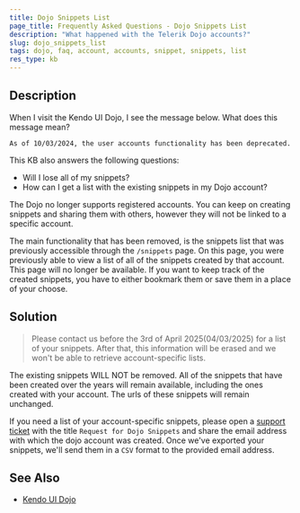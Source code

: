 ```yaml
---
title: Dojo Snippets List
page_title: Frequently Asked Questions - Dojo Snippets List
description: "What happened with the Telerik Dojo accounts?"
slug: dojo_snippets_list
tags: dojo, faq, account, accounts, snippet, snippets, list
res_type: kb
---
```


## Description

When I visit the Kendo UI Dojo, I see the message below. What does this message mean?

```
As of 10/03/2024, the user accounts functionality has been deprecated.
```

This KB also answers the following questions:
* Will I lose all of my snippets?
* How can I get a list with the existing snippets in my Dojo account?

The Dojo no longer supports registered accounts. You can keep on creating snippets and sharing them with others, however they will not be linked to a specific account.

The main functionality that has been removed, is the snippets list that was previously accessible through the `/snippets` page. On this page, you were previously able to view a list of all of the snippets created by that account. This page will no longer be available. If you want to keep track of the created snippets, you have to either bookmark them or save them in a place of your choose.

## Solution

> Please contact us before the 3rd of April 2025(04/03/2025) for a list of your snippets. After that, this information will be erased and we won't be able to retrieve account-specific lists.

The existing snippets WILL NOT be removed. All of the snippets that have been created over the years will remain available, including the ones created with your account. The urls of these snippets will remain unchanged.

If you need a list of your account-specific snippets, please open a [support ticket](https://www.telerik.com/account/support-center/contact-us/technical-support) with the title `Request for Dojo Snippets` and share the email address with which the dojo account was created. Once we've exported your snippets, we'll send them in a `CSV` format to the provided email address.

## See Also

* [Kendo UI Dojo](https://dojo.telerik.com/)